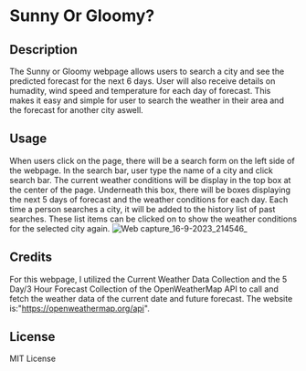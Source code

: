# Sunny Or Gloomy?

## Description
The Sunny or Gloomy webpage allows users to search a city and see the predicted forecast for the next 6 days. User will also receive details on humadity, wind speed and temperature for each day of forecast. This makes it easy and simple for user to search the weather in their area and the forecast for another city aswell.
## Usage
When users click on the page, there will be a search form on the left side of the webpage. In the search bar, user type the name of a city and click search bar. The current weather conditions will be display in the top box at the center of the page. Underneath this box, there will be boxes displaying the next 5 days of forecast and the weather conditions for each day. Each time a person searches a city, it will be added to the history list of past searches. These list items can be clicked on to show the weather conditions for the selected city again.
![Web capture_16-9-2023_214546_](https://github.com/K1tanaK0mbat/Sunny0Gloomy/assets/134855189/a6c4f5d5-077b-4a27-b22e-d13fc8ac4f2f)
## Credits
For this webpage, I utilized the Current Weather Data Collection and the 5 Day/3 Hour Forecast Collection of the OpenWeatherMap API to call and fetch the weather data of the current date and future forecast. The website is:"https://openweathermap.org/api".

## License
MIT License

